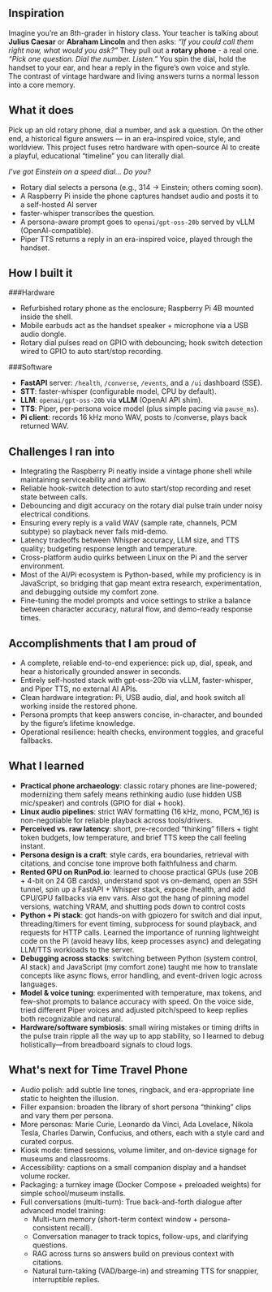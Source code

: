 ## Inspiration
Imagine you’re an 8th-grader in history class. Your teacher is talking about **Julius Caesar** or **Abraham Lincoln** and then asks: _“If you could call them right now, what would you ask?”_
They pull out a **rotary phone** - a real one. _“Pick one question. Dial the number. Listen.”_
You spin the dial, hold the handset to your ear, and hear a reply in the figure’s own voice and style. The contrast of vintage hardware and living answers turns a normal lesson into a core memory.

## What it does
Pick up an old rotary phone, dial a number, and ask a question. On the other end, a historical figure answers — in an era-inspired voice, style, and worldview. This project fuses retro hardware with open-source AI to create a playful, educational “timeline” you can literally dial.

_I've got Einstein on a speed dial... Do you?_

- Rotary dial selects a persona (e.g., 314 → Einstein; others coming soon).
- A Raspberry Pi inside the phone captures handset audio and posts it to a self-hosted AI server
- faster-whisper transcribes the question.
- A persona-aware prompt goes to `openai/gpt-oss-20b` served by vLLM (OpenAI-compatible).
- Piper TTS returns a reply in an era-inspired voice, played through the handset.

## How I built it
###Hardware
- Refurbished rotary phone as the enclosure; Raspberry Pi 4B mounted inside the shell.
- Mobile earbuds act as the handset speaker + microphone via a USB audio dongle.
- Rotary dial pulses read on GPIO with debouncing; hook switch detection wired to GPIO to auto start/stop recording.

###Software
- **FastAPI** server: `/health`, `/converse`, `/events`, and a `/ui` dashboard (SSE).
- **STT**: faster-whisper (configurable model, CPU by default).
- **LLM**: `openai/gpt-oss-20b` via **vLLM** (OpenAI API shim).
- **TTS**: Piper, per-persona voice model (plus simple pacing via `pause_ms`).
- **Pi client**: records 16 kHz mono WAV, posts to /converse, plays back returned WAV.

## Challenges I ran into

- Integrating the Raspberry Pi neatly inside a vintage phone shell while maintaining serviceability and airflow.
- Reliable hook-switch detection to auto start/stop recording and reset state between calls.
- Debouncing and digit accuracy on the rotary dial pulse train under noisy electrical conditions.
- Ensuring every reply is a valid WAV (sample rate, channels, PCM subtype) so playback never fails mid-demo.
- Latency tradeoffs between Whisper accuracy, LLM size, and TTS quality; budgeting response length and temperature.
- Cross-platform audio quirks between Linux on the Pi and the server environment.
- Most of the AI/Pi ecosystem is Python-based, while my proficiency is in JavaScript, so bridging that gap meant extra research, experimentation, and debugging outside my comfort zone.
- Fine-tuning the model prompts and voice settings to strike a balance between character accuracy, natural flow, and demo-ready response times.

## Accomplishments that I am proud of

- A complete, reliable end-to-end experience: pick up, dial, speak, and hear a historically grounded answer in seconds.
- Entirely self-hosted stack with gpt-oss-20b via vLLM, faster-whisper, and Piper TTS, no external AI APIs.
- Clean hardware integration: Pi, USB audio, dial, and hook switch all working inside the restored phone.
- Persona prompts that keep answers concise, in-character, and bounded by the figure’s lifetime knowledge.
- Operational resilience: health checks, environment toggles, and graceful fallbacks.

## What I learned
- **Practical phone archaeology**: classic rotary phones are line-powered; modernizing them safely means rethinking audio (use hidden USB mic/speaker) and controls (GPIO for dial + hook).
- **Linux audio pipelines**: strict WAV formatting (16 kHz, mono, PCM_16) is non-negotiable for reliable playback across tools/drivers.
- **Perceived vs. raw latency**: short, pre-recorded “thinking” fillers + tight token budgets, low temperature, and brief TTS keep the call feeling instant.
- **Persona design is a craft**: style cards, era boundaries, retrieval with citations, and concise tone improve both faithfulness and charm.
- **Rented GPU on RunPod.io**: learned to choose practical GPUs (use 20B + 4-bit on 24 GB cards), understand spot vs on-demand, open an SSH tunnel, spin up a FastAPI + Whisper stack, expose /health, and add CPU/GPU fallbacks via env vars. Also got the hang of pinning model versions, watching VRAM, and shutting pods down to control costs
- **Python + Pi stack**: got hands-on with gpiozero for switch and dial input, threading/timers for event timing, subprocess for sound playback, and requests for HTTP calls. Learned the importance of running lightweight code on the Pi (avoid heavy libs, keep processes async) and delegating LLM/TTS workloads to the server.
- **Debugging across stacks**: switching between Python (system control, AI stack) and JavaScript (my comfort zone) taught me how to translate concepts like async flows, error handling, and event-driven logic across languages.
- **Model & voice tuning**: experimented with temperature, max tokens, and few-shot prompts to balance accuracy with speed. On the voice side, tried different Piper voices and adjusted pitch/speed to keep replies both recognizable and natural.
- **Hardware/software symbiosis**: small wiring mistakes or timing drifts in the pulse train ripple all the way up to app stability, so I learned to debug holistically—from breadboard signals to cloud logs.

## What's next for Time Travel Phone
- Audio polish: add subtle line tones, ringback, and era-appropriate line static to heighten the illusion.
- Filler expansion: broaden the library of short persona “thinking” clips and vary them per persona.
- More personas: Marie Curie, Leonardo da Vinci, Ada Lovelace, Nikola Tesla, Charles Darwin, Confucius, and others, each with a style card and curated corpus.
- Kiosk mode: timed sessions, volume limiter, and on-device signage for museums and classrooms.
- Accessibility: captions on a small companion display and a handset volume rocker.
- Packaging: a turnkey image (Docker Compose + preloaded weights) for simple school/museum installs.
- Full conversations (multi-turn): True back-and-forth dialogue after advanced model training:
   - Multi-turn memory (short-term context window + persona-consistent recall).
   - Conversation manager to track topics, follow-ups, and clarifying questions.
   - RAG across turns so answers build on previous context with citations.
   - Natural turn-taking (VAD/barge-in) and streaming TTS for snappier, interruptible replies.
